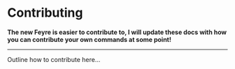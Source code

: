 # Contributing

**The new Feyre is easier to contribute to, I will update these docs with how you can contribute your own commands at some point!**

---

Outline how to contribute here...